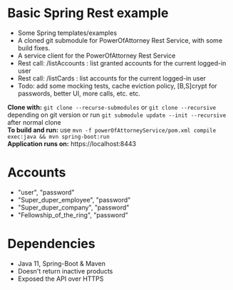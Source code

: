 # Basic Spring Rest example
  - Some Spring templates/examples
  - A cloned git submodule for PowerOfAttorney Rest Service, with some build fixes.
  - A service client for the PowerOfAttorney Rest Service
  - Rest call: /listAccounts : list granted accounts for the current logged-in user
  - Rest call: /listCards : list accounts for the current logged-in user
  - Todo: add some mocking tests, cache eviction policy, [B,S]crypt for passwords, better UI, more calls, etc. etc.

**Clone with:** `git clone --recurse-submodules`  or `git clone --recursive` depending on git version or run `git submodule update --init --recursive` after normal clone  
**To build and run:** use `mvn -f powerOfAttorneyService/pom.xml compile exec:java && mvn spring-boot:run`  
**Application runs on:** https://localhost:8443  

# Accounts
  - "user", "password"
  - "Super_duper_employee", "password"
  - "Super_duper_company", "password"
  - "Fellowship_of_the_ring", "password"

  
# Dependencies
  - Java 11, Spring-Boot & Maven
  - Doesn't return inactive products 
  - Exposed the API over HTTPS
 

